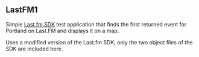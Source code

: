 ## LastFM1

Simple [Last.fm SDK](https://github.com/gangverk/LastFm) test application that finds the first returned event for Portland on Last.FM and displays it on a map.

Uses a modified version of the Last.fm SDK; only the two object files of the SDK are included here.
